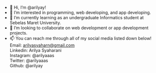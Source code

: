 - 👋 Hi, I’m @arilyay!
- 👀 I’m interested in programming, web developing, and app developing.
- 🌱 I’m currently learning as an undergraduate Informatics student at Sebelas Maret University.
- 💞️ I’m looking to collaborate on web development or app development projects.
- 📫 You can reach me through all of my social media listed down below! <br>
Email: arilyasyaharn@gmail.com<br>
Linkedin: Arilya Syaharani<br>
Instagram: @arilyaaas<br>
Twitter: @arilyaaas<br>
Github: @arilyay

<!---
arilyay/arilyay is a ✨ special ✨ repository because its `README.md` (this file) appears on your GitHub profile.
You can click the Preview link to take a look at your changes.
--->
